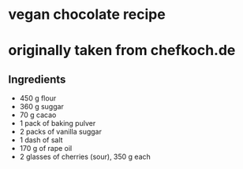 # vegan chocolate recipe
# originally taken from chefkoch.de

## Ingredients

- 450 g flour
- 360 g suggar
- 70 g cacao
- 1 pack of baking pulver
- 2 packs of vanilla suggar
- 1 dash of salt
- 170 g of rape oil
- 2 glasses of cherries (sour), 350 g each

